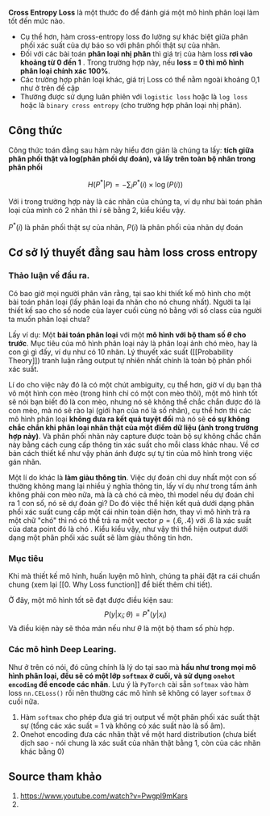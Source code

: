 **Cross Entropy Loss** là một thước đo để đánh giá một mô hình phân loại làm tốt đến mức nào. 
- Cụ thể hơn, hàm cross-entropy loss đo lường sự khác biệt giữa phân phối xác suất của dự báo so với phân phối thật sự của nhãn. 
- Đối với các bài toán **phân loại nhị phân** thì giá trị của hàm loss **rơi vào khoảng từ 0 đến 1** . Trong trường hợp này, nếu **loss = 0 thì mô hình phân loại chính xác 100%**. 
- Các trường hợp phân loại khác, giá trị Loss có thể nằm ngoài khoảng 0,1 như ở trên đề cập
- Thường được sử dụng luân phiên với `logistic loss` hoặc là `log loss` hoặc là `binary cross entropy` (cho trường hợp phân loại nhị phân). 
## Công thức

Công thức toán đằng sau hàm này hiểu đơn giản là chúng ta lấy: **tích giữa phân phối thật và log(phân phối dự đoán), và lấy trên toàn bộ nhãn trong phân phối**

$$
H(P^*|P) = -\sum_{i}P^*(i)\times\log(P(i))
$$

Với i trong trường hợp này là các nhãn của chúng ta, ví dụ như bài toán phân loại của mình có 2 nhãn thì $i$ sẽ bằng 2, kiểu kiểu vậy. 

$P^*(i)$ là phân phối thật sự của nhãn, $P(i)$ là phân phối của nhãn dự đoán
## Cơ sở lý thuyết đằng sau hàm loss cross entropy

### Thảo luận về đầu ra.

Có bao giờ mọi người phân vân rằng, tại sao khi thiết kế mô hình cho một bài toán phân loại (lấy phân loại đa nhãn cho nó chung nhất). Người ta lại thiết kế sao cho số node của layer cuối cùng nó bằng với số class của người ta muốn phân loại chưa?

Lấy ví dụ: Một **bài toán phân loại** với một **mô hình với bộ tham số $\theta$ cho trước**. Mục tiêu của mô hình phân loại này là phân loại ảnh chó mèo, hay là con gì gì đấy, ví dụ như có 10 nhãn. Lý thuyết xác suất ([[Probability Theory]]) tranh luận rằng output tự nhiên nhất chính là toàn bộ phân phối xác suất. 

Lí do cho việc này đó là có một chút ambiguity, cụ thể hơn, giờ ví dụ bạn thả vô một hình con mèo (trong hình chỉ có một con mèo thôi), một mô hình tốt sẽ nói bạn biết đó là con mèo, nhưng nó sẽ không thể chắc chắn được đó là con mèo, mà nó sẽ rào lại (giới hạn của nó là số nhãn), cụ thể hơn thì các mô hình phân loại **không đưa ra kết quả tuyệt đối** mà nó sẽ **có sự không chắc chắn khi phân loại nhãn thật của một điểm dữ liệu (ảnh trong trường hợp này)**. Và phân phối nhãn này capture được toàn bộ sự không chắc chắn này bằng cách cung cấp thông tin xác suất cho mỗi class khác nhau. Về cơ bản cách thiết kế như vậy phản ánh được sự tự tin của mô hình trong việc gán nhãn.  

Một lí do khác là **làm giàu thông tin**. Việc dự đoán chỉ duy nhất một con số thường không mang lại nhiều ý nghĩa thông tin, lấy ví dụ như trong tấm ảnh không phải con mèo nữa, mà là cả chó cả mèo, thì model nếu dự đoán chỉ ra 1 con số, nó sẽ dự đoán gì? Do đó việc thể hiện kết quả dưới dạng phân phối xác suất cung cấp một cái nhìn toàn diện hơn, thay vì mô hình trả ra một chữ "chó" thì nó có thể trả ra một vector $p = (.6 ,.4)$ với $.6$ là xác suất của data point đó là chó . Kiểu kiểu vậy, như vậy thì thể hiện output dưới dạng một phân phối xác suất sẽ làm giàu thông tin hơn. 

### Mục tiêu
Khi mà thiết kế mô hình, huấn luyện mô hình, chúng ta phải đặt ra cái chuẩn chung (xem lại [[0. Why Loss function]] để biết thêm chi tiết). 

Ở đây, một mô hình tốt sẽ đạt được điều kiện sau:
$$
P(y|x_i; \theta) = P^*(y|x_i) 
$$Và điều kiện này sẽ thỏa mãn nếu như $\theta$ là một bộ tham số phù hợp. 

### Các mô hình Deep Learing. 
Như ở trên có nói, đó cũng chính là lý do tại sao mà **hầu như trong mọi mô hình phân loại, đều sẽ có một lớp `softmax` ở cuối, và sử dụng `onehot encoding` để encode các nhãn**. Lưu ý là `PyTorch` cài sẵn `softmax` vào hàm loss `nn.CELoss()` rồi nên thường các mô hình sẽ không có layer `softmax` ở cuối nữa. 

1. Hàm `softmax` cho phép đưa giá trị output về một phân phối xác suất thật sự (tổng các xác suất = 1 và không có xác suất nào là số âm). 
2. Onehot encoding đưa các nhãn thật về một hard distribution (chưa biết dịch sao - nói chung là xác suất của nhãn thật bằng 1, còn của các nhãn khác bằng 0)


## Source tham khảo
1. https://www.youtube.com/watch?v=Pwgpl9mKars
2. 